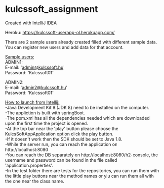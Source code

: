 # kulcssoft_assignment

Created with IntelliJ IDEA<br>

Heroku: https://kulcssoft-userapp-ol.herokuapp.com/<br>

There are 2 sample users already created filled with different sample data. You can register new users and add data for that account.

<u>Sample users:</u><br>
ADMIN1:<br>
E-mail: 'admin@kulcssoft.hu'<br>
Password: 'Kulcssoft01'<br>

ADMIN2:<br>
E-mail: 'admin2@kulcssoft.hu'<br>
Password: 'Kulcssoft01'<br>

<u>How to launch from Intellij:</u><br>
-Java Development Kit 8 (JDK 8) need to be installed on the computer.<br>
-The appliction is built with springBoot.<br>
-The pom.xml has all the dependencies needed which are downloaded upon the first time the project is opened.<br>
-At the top bar near the 'play' button please choose the KulcsSoftAppApplication option click the play button.<br>
-If it doesn't work then the SDK should be set to Java 1.8.<br>
-While the server run, you can reach the application on http://localhost:8080<br>
-You can reach the DB separately on http://localhost:8080/h2-console, the username and password can be found in the file called 'application.properties'.<br>
-In the test folder there are tests for the repositories, you can run them with the little play buttons near the method names or yiu can run them all with the one near the class name.<br>
